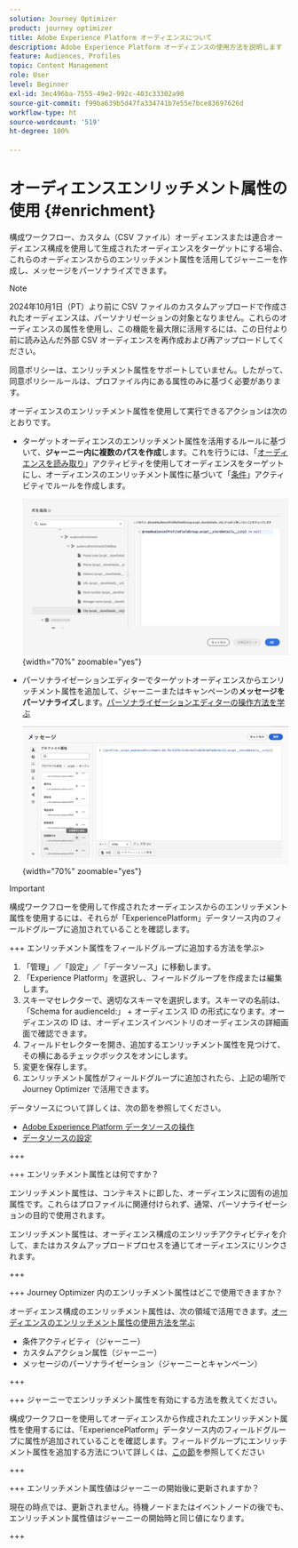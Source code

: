 ```yaml
---
solution: Journey Optimizer
product: journey optimizer
title: Adobe Experience Platform オーディエンスについて
description: Adobe Experience Platform オーディエンスの使用方法を説明します
feature: Audiences, Profiles
topic: Content Management
role: User
level: Beginner
exl-id: 3ec496ba-7555-49e2-992c-403c33302a90
source-git-commit: f99ba639b5d47fa334741b7e55e7bce83697626d
workflow-type: ht
source-wordcount: '519'
ht-degree: 100%

---
```


# オーディエンスエンリッチメント属性の使用 {#enrichment}

構成ワークフロー、カスタム（CSV ファイル）オーディエンスまたは連合オーディエンス構成を使用して生成されたオーディエンスをターゲットにする場合、これらのオーディエンスからのエンリッチメント属性を活用してジャーニーを作成し、メッセージをパーソナライズできます。

>[!NOTE]
>
>2024年10月1日（PT）より前に CSV ファイルのカスタムアップロードで作成されたオーディエンスは、パーソナリゼーションの対象となりません。これらのオーディエンスの属性を使用し、この機能を最大限に活用するには、この日付より前に読み込んだ外部 CSV オーディエンスを再作成および再アップロードしてください。
>
>同意ポリシーは、エンリッチメント属性をサポートしていません。したがって、同意ポリシールールは、プロファイル内にある属性のみに基づく必要があります。

オーディエンスのエンリッチメント属性を使用して実行できるアクションは次のとおりです。

* ターゲットオーディエンスのエンリッチメント属性を活用するルールに基づいて、**ジャーニー内に複数のパスを作成**&#x200B;します。これを行うには、「[オーディエンスを読み取り](../building-journeys/read-audience.md)」アクティビティを使用してオーディエンスをターゲットにし、オーディエンスのエンリッチメント属性に基づいて「[条件](../building-journeys/condition-activity.md)」アクティビティでルールを作成します。

  ![](assets/audience-enrichment-attribute-condition.png){width="70%" zoomable="yes"}

* パーソナライゼーションエディターでターゲットオーディエンスからエンリッチメント属性を追加して、ジャーニーまたはキャンペーンの&#x200B;**メッセージをパーソナライズ**&#x200B;します。[パーソナライゼーションエディターの操作方法を学ぶ](../personalization/personalization-build-expressions.md)

  ![](assets/audience-enrichment-attribute-perso.png){width="70%" zoomable="yes"}

>[!IMPORTANT]
>
>構成ワークフローを使用して作成されたオーディエンスからのエンリッチメント属性を使用するには、それらが「ExperiencePlatform」データソース内のフィールドグループに追加されていることを確認します。
>
>+++ エンリッチメント属性をフィールドグループに追加する方法を学ぶ>
>
>1. 「管理」／「設定」／「データソース」に移動します。
>1. 「Experience Platform」を選択し、フィールドグループを作成または編集します。
>1. スキーマセレクターで、適切なスキーマを選択します。スキーマの名前は、「Schema for audienceId:」 + オーディエンス ID の形式になります。オーディエンスの ID は、オーディエンスインベントリのオーディエンスの詳細画面で確認できます。
>1. フィールドセレクターを開き、追加するエンリッチメント属性を見つけて、その横にあるチェックボックスをオンにします。
>1. 変更を保存します。
>1. エンリッチメント属性がフィールドグループに追加されたら、上記の場所で Journey Optimizer で活用できます。
>
>データソースについて詳しくは、次の節を参照してください。
>
>* [Adobe Experience Platform データソースの操作](../datasource/adobe-experience-platform-data-source.md)
>* [データソースの設定](../datasource/configure-data-sources.md)
>
>+++







+++ エンリッチメント属性とは何ですか？

エンリッチメント属性は、コンテキストに即した、オーディエンスに固有の追加属性です。これらはプロファイルに関連付けられず、通常、パーソナライゼーションの目的で使用されます。

エンリッチメント属性は、オーディエンス構成のエンリッチアクティビティを介して、またはカスタムアップロードプロセスを通じてオーディエンスにリンクされます。

+++

+++ Journey Optimizer 内のエンリッチメント属性はどこで使用できますか？

オーディエンス構成のエンリッチメント属性は、次の領域で活用できます。[オーディエンスのエンリッチメント属性の使用方法を学ぶ](#enrichment)

* 条件アクティビティ（ジャーニー）
* カスタムアクション属性（ジャーニー）
* メッセージのパーソナライゼーション（ジャーニーとキャンペーン）

+++

+++ ジャーニーでエンリッチメント属性を有効にする方法を教えてください。

構成ワークフローを使用してオーディエンスから作成されたエンリッチメント属性を使用するには、「ExperiencePlatform」データソース内のフィールドグループに属性が追加されていることを確認します。フィールドグループにエンリッチメント属性を追加する方法について詳しくは、[この節](#enrichment)を参照してください

+++

+++ エンリッチメント属性値はジャーニーの開始後に更新されますか？

現在の時点では、更新されません。待機ノードまたはイベントノードの後でも、エンリッチメント属性値はジャーニーの開始時と同じ値になります。

+++

